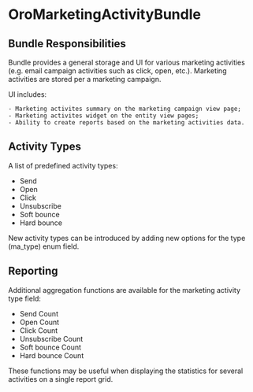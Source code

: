# OroMarketingActivityBundle

## Bundle Responsibilities

Bundle provides a general storage and UI for various marketing activities (e.g. email campaign activities such as click,
open, etc.). Marketing activities are stored per a marketing campaign. 

UI includes:

    - Marketing activites summary on the marketing campaign view page;
    - Marketing activites widget on the entity view pages;
    - Ability to create reports based on the marketing activities data.

## Activity Types

A list of predefined activity types:

- Send
- Open
- Click
- Unsubscribe
- Soft bounce
- Hard bounce

New activity types can be introduced by adding new options for the type (ma_type) enum field.

## Reporting

Additional aggregation functions are available for the marketing activity type field:

- Send Count
- Open Count
- Click Count
- Unsubscribe Count
- Soft bounce Count
- Hard bounce Count

These functions may be useful when displaying the statistics for several activities on a single report grid.

